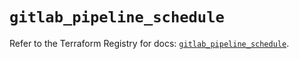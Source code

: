 # `gitlab_pipeline_schedule`

Refer to the Terraform Registry for docs: [`gitlab_pipeline_schedule`](https://registry.terraform.io/providers/gitlabhq/gitlab/16.11.0/docs/resources/pipeline_schedule).
